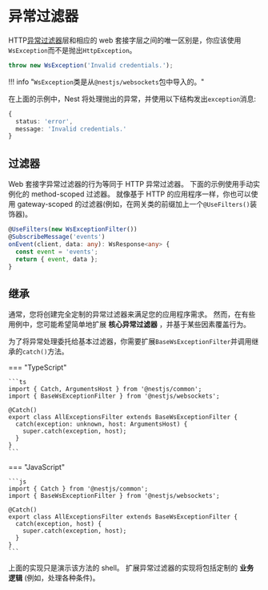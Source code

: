 # 异常过滤器

HTTP[异常过滤器](/exception-filters)层和相应的 web 套接字层之间的唯一区别是，你应该使用`WsException`而不是抛出`HttpException`。

```typescript
throw new WsException('Invalid credentials.');
```

!!! info "`WsException`类是从`@nestjs/websockets`包中导入的。"

在上面的示例中，Nest 将处理抛出的异常，并使用以下结构发出`exception`消息:

```typescript
{
  status: 'error',
  message: 'Invalid credentials.'
}
```

## 过滤器

Web 套接字异常过滤器的行为等同于 HTTP 异常过滤器。
下面的示例使用手动实例化的 method-scoped 过滤器。
就像基于 HTTP 的应用程序一样，你也可以使用 gateway-scoped 的过滤器(例如，在网关类的前缀加上一个`@UseFilters()`装饰器)。

```typescript
@UseFilters(new WsExceptionFilter())
@SubscribeMessage('events')
onEvent(client, data: any): WsResponse<any> {
  const event = 'events';
  return { event, data };
}
```

## 继承

通常，您将创建完全定制的异常过滤器来满足您的应用程序需求。
然而，在有些用例中，您可能希望简单地扩展 **核心异常过滤器** ，并基于某些因素覆盖行为。

为了将异常处理委托给基本过滤器，你需要扩展`BaseWsExceptionFilter`并调用继承的`catch()`方法。

=== "TypeScript"

    ```ts
    import { Catch, ArgumentsHost } from '@nestjs/common';
    import { BaseWsExceptionFilter } from '@nestjs/websockets';

    @Catch()
    export class AllExceptionsFilter extends BaseWsExceptionFilter {
      catch(exception: unknown, host: ArgumentsHost) {
        super.catch(exception, host);
      }
    }
    ```

=== "JavaScript"

    ```js
    import { Catch } from '@nestjs/common';
    import { BaseWsExceptionFilter } from '@nestjs/websockets';

    @Catch()
    export class AllExceptionsFilter extends BaseWsExceptionFilter {
      catch(exception, host) {
        super.catch(exception, host);
      }
    }
    ```

上面的实现只是演示该方法的 shell。
扩展异常过滤器的实现将包括定制的 **业务逻辑** (例如，处理各种条件)。
